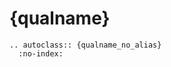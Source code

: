 # {qualname}

<!-- ```{{eval-rst}}
.. inheritance-diagram:: {qualname_no_alias}
``` -->

```{{eval-rst}}
.. autoclass:: {qualname_no_alias}
  :no-index:
```
